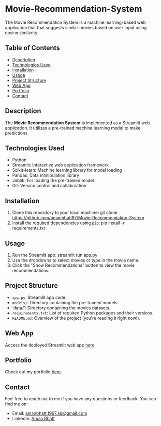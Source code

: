 # Movie-Recommendation-System
The Movie Recommendation System is a machine learning-based web application that that suggests similar movies based on user input using cosine similarity.

## Table of Contents

- [Description](#description)
- [Technologies Used](#technologies-used)
- [Installation](#installation)
- [Usage](#usage)
- [Project Structure](#project-structure)
- [Web App](#web_app)
- [Portfolio](#portfolio)
- [Contact](#contact)

## Description

The **Movie Recommendation System** is implemented as a Streamlit web application. It utilizes a pre-trained machine learning model to make predictions.

## Technologies Used

- Python
- Streamlit: Interactive web application framework
- Scikit-learn: Machine learning library for model loading
- Pandas: Data manipulation library
- Joblib: For loading the pre-trained model
- Git: Version control and collaboration

## Installation

1. Clone this repository to your local machine: git clone https://github.com/amanbhatt97/Movie-Recommendation-System
2. Install the required dependencies using `pip`: pip install -r requirements.txt

 ## Usage

1. Run the Streamlit app: streamlit run app.py
2. Use the dropdowns to select movies or type in the movie name.
3. Click the "Show Recommendations" button to view the movie recommendations.

## Project Structure

- `app.py`: Streamlit app code.
- `models/`: Directory containing the pre-trained models.
- 'data/': Directory containing the movies datasets.
- `requirements.txt`: List of required Python packages and their versions.
- `README.md`: Overview of the project (you're reading it right now!).

## Web App

Access the deployed Streamlit web app [here](https://recommend-movies-app.streamlit.app/).

## Portfolio

Check out my portfolio [here](https://amanbhatt97.github.io/portfolio/).

## Contact

Feel free to reach out to me if you have any questions or feedback. You can find me on:

- Email: amanbhatt.1997.ab@gmail.com
- LinkedIn: [Aman Bhatt](https://www.linkedin.com/in/amanbhatt1997/)
